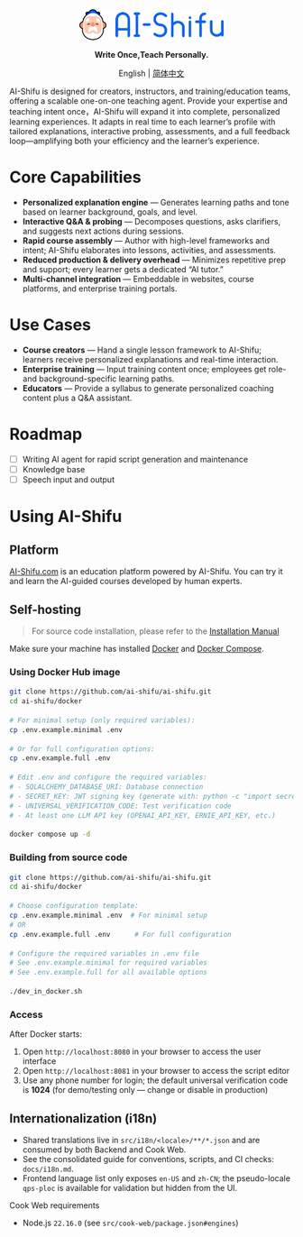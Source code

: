 <div align="center">
  <img src="assets/logo_en.png" width=256></img>
<p><strong>Write Once,Teach Personally.</strong></p>

English | [简体中文](README_ZH-CN.md)

</div>
AI-Shifu is designed for creators, instructors, and training/education teams, offering a scalable one-on-one teaching agent. Provide your expertise and teaching intent once，AI-Shifu will expand it into complete, personalized learning experiences. It adapts in real time to each learner’s profile with tailored explanations, interactive probing, assessments, and a full feedback loop—amplifying both your efficiency and the learner’s experience.

# Core Capabilities
- **Personalized explanation engine** — Generates learning paths and tone based on learner background, goals, and level.
- **Interactive Q&A & probing** — Decomposes questions, asks clarifiers, and suggests next actions during sessions.
- **Rapid course assembly** — Author with high-level frameworks and intent; AI-Shifu elaborates into lessons, activities, and assessments.
- **Reduced production & delivery overhead** — Minimizes repetitive prep and support; every learner gets a dedicated “AI tutor.”
- **Multi-channel integration** — Embeddable in websites, course platforms, and enterprise training portals.

# Use Cases
- **Course creators** — Hand a single lesson framework to AI-Shifu; learners receive personalized explanations and real-time interaction.
- **Enterprise training** — Input training content once; employees get role- and background-specific learning paths.
- **Educators** — Provide a syllabus to generate personalized coaching content plus a Q&A assistant.


# Roadmap

- [ ] Writing AI agent for rapid script generation and maintenance
- [ ] Knowledge base
- [ ] Speech input and output

# Using AI-Shifu

## Platform

[AI-Shifu.com](https://ai-shifu.com) is an education platform powered by AI-Shifu. You can try it and learn the AI-guided courses developed by human experts.

## Self-hosting

> For source code installation, please refer to the [Installation Manual](INSTALL_MANUAL.md)

Make sure your machine has installed [Docker](https://docs.docker.com/get-docker/) and [Docker Compose](https://docs.docker.com/compose/install/).

### Using Docker Hub image

```bash
git clone https://github.com/ai-shifu/ai-shifu.git
cd ai-shifu/docker

# For minimal setup (only required variables):
cp .env.example.minimal .env

# Or for full configuration options:
cp .env.example.full .env

# Edit .env and configure the required variables:
# - SQLALCHEMY_DATABASE_URI: Database connection
# - SECRET_KEY: JWT signing key (generate with: python -c "import secrets; print(secrets.token_urlsafe(32))")
# - UNIVERSAL_VERIFICATION_CODE: Test verification code
# - At least one LLM API key (OPENAI_API_KEY, ERNIE_API_KEY, etc.)

docker compose up -d
```

### Building from source code

```bash
git clone https://github.com/ai-shifu/ai-shifu.git
cd ai-shifu/docker

# Choose configuration template:
cp .env.example.minimal .env  # For minimal setup
# OR
cp .env.example.full .env      # For full configuration

# Configure the required variables in .env file
# See .env.example.minimal for required variables
# See .env.example.full for all available options

./dev_in_docker.sh
```

### Access

After Docker starts:
1. Open `http://localhost:8080` in your browser to access the user interface
2. Open `http://localhost:8081` in your browser to access the script editor
3. Use any phone number for login; the default universal verification code is **1024** (for demo/testing only — change or disable in production)

## Internationalization (i18n)

- Shared translations live in `src/i18n/<locale>/**/*.json` and are consumed by both Backend and Cook Web.
- See the consolidated guide for conventions, scripts, and CI checks: `docs/i18n.md`.
- Frontend language list only exposes `en-US` and `zh-CN`; the pseudo-locale `qps-ploc` is available for validation but hidden from the UI.

Cook Web requirements
- Node.js `22.16.0` (see `src/cook-web/package.json#engines`)
